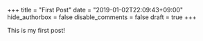 +++
title = "First Post"
date = "2019-01-02T22:09:43+09:00"
hide_authorbox = false
disable_comments = false
draft = true
+++

This is my first post!  